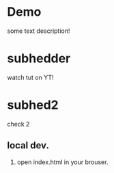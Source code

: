 # Demo 

some text description!

# subhedder

watch tut on YT!

# subhed2

check 2

## local dev.

1. open index.html in your brouser.

